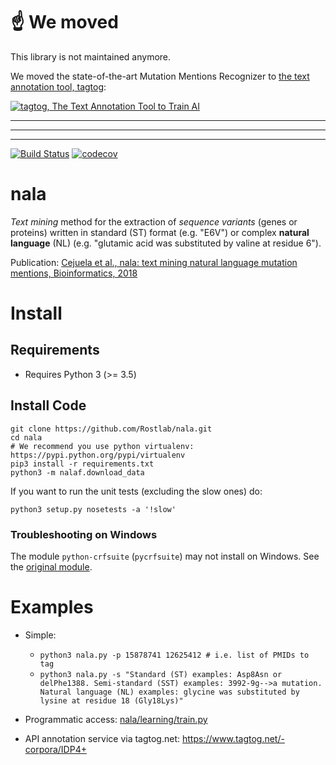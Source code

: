 # ☝️ We moved

This library is not maintained anymore.

We moved the state-of-the-art Mutation Mentions Recognizer to [the text annotation tool, tagtog](https://www.tagtog.net):

[![tagtog, The Text Annotation Tool to Train AI](http://docs.tagtog.net/assets/img/circle_2leafstext.png)](https://www.tagtog.net)

---
---
---

[![Build Status](https://travis-ci.org/Rostlab/nala.svg?branch=develop)](https://travis-ci.org/Rostlab/nala)
[![codecov](https://codecov.io/gh/Rostlab/nala/branch/develop/graph/badge.svg)](https://codecov.io/gh/Rostlab/nala)


# nala

_Text mining_ method for the extraction of _sequence variants_ (genes or proteins) written in standard (ST) format (e.g. "E6V") or complex **natural language** (NL) (e.g. "glutamic acid was substituted by valine at residue 6").

Publication: [Cejuela et al., nala: text mining natural language mutation mentions, Bioinformatics, 2018](https://academic.oup.com/bioinformatics/article/33/12/1852/2991428)


# Install

##  Requirements

* Requires Python 3 (>= 3.5)

## Install Code

```shell
git clone https://github.com/Rostlab/nala.git
cd nala
# We recommend you use python virtualenv: https://pypi.python.org/pypi/virtualenv
pip3 install -r requirements.txt
python3 -m nalaf.download_data
```

 If you want to run the unit tests (excluding the slow ones) do:

```shell
python3 setup.py nosetests -a '!slow'
```

### Troubleshooting on Windows

The module `python-crfsuite` (`pycrfsuite`) may not install on Windows. See the [original module](https://github.com/tpeng/python-crfsuite).

# Examples

* Simple:
  * `python3 nala.py -p 15878741 12625412 # i.e. list of PMIDs to tag`
  * `python3 nala.py -s "Standard (ST) examples: Asp8Asn or delPhe1388. Semi-standard (SST) examples: 3992-9g-->a mutation. Natural language (NL) examples: glycine was substituted by lysine at residue 18 (Gly18Lys)"`

* Programmatic access: [nala/learning/train.py](nala/learning/train.py)

* API annotation service via tagtog.net: https://www.tagtog.net/-corpora/IDP4+
